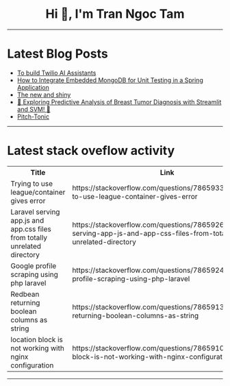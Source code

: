 <h1 align="center">Hi 👋, I'm Tran Ngoc Tam</h1>

---

# Latest Blog Posts 
<!-- BLOG-POST-LIST:START -->
- [To build Twilio AI Assistants](https://dev.to/olatunjiayodel9/to-build-twilio-ai-assistants-hhp)
- [How to Integrate Embedded MongoDB for Unit Testing in a Spring Application](https://dev.to/fullstackjava/how-to-integrate-embedded-mongodb-for-unit-testing-in-a-spring-application-49pi)
- [The new and shiny](https://dev.to/armen138/the-new-and-shiny-4eil)
- [🚀 Exploring Predictive Analysis of Breast Tumor Diagnosis with Streamlit and SVM! 🚀](https://dev.to/amna200123/exploring-predictive-analysis-of-breast-tumor-diagnosis-with-streamlit-and-svm-dh3)
- [Pitch-Tonic](https://dev.to/tonic/pitch-tonic-500a)
<!-- BLOG-POST-LIST:END -->

---

# Latest stack oveflow activity
<table>
  <tr><th>Title</th><th>Link</th></tr>
  <!-- STACKOVERFLOW:START --><tr><td>Trying to use league/container gives error</td><td>https://stackoverflow.com/questions/78659339/trying-to-use-league-container-gives-error</td></tr><tr><td>Laravel serving app.js and app.css files from totally unrelated directory</td><td>https://stackoverflow.com/questions/78659261/laravel-serving-app-js-and-app-css-files-from-totally-unrelated-directory</td></tr><tr><td>Google profile scraping using php laravel</td><td>https://stackoverflow.com/questions/78659247/google-profile-scraping-using-php-laravel</td></tr><tr><td>Redbean returning boolean columns as string</td><td>https://stackoverflow.com/questions/78659135/redbean-returning-boolean-columns-as-string</td></tr><tr><td>location block is not working with nginx configuration</td><td>https://stackoverflow.com/questions/78659100/location-block-is-not-working-with-nginx-configuration</td></tr><!-- STACKOVERFLOW:END -->
</table>

---


